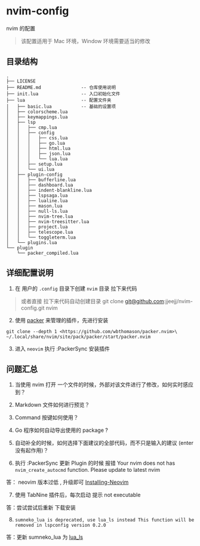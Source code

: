 # nvim-config

nvim 的配置

> 该配置适用于 Mac 环境，Window 环境需要适当的修改

## 目录结构

```
.
├── LICENSE 
├── README.md               -- 仓库使用说明
├── init.lua                -- 入口初始化文件
├── lua                     -- 配置文件夹
│   ├── basic.lua           -- 基础的设置项
│   ├── colorscheme.lua
│   ├── keymappings.lua
│   ├── lsp
│   │   ├── cmp.lua
│   │   ├── config
│   │   │   ├── css.lua
│   │   │   ├── go.lua
│   │   │   ├── html.lua
│   │   │   ├── json.lua
│   │   │   └── lua.lua
│   │   ├── setup.lua
│   │   └── ui.lua
│   ├── plugin-config
│   │   ├── bufferline.lua
│   │   ├── dashboard.lua
│   │   ├── indent-blankline.lua
│   │   ├── lspsaga.lua
│   │   ├── lualine.lua
│   │   ├── mason.lua
│   │   ├── null-ls.lua
│   │   ├── nvim-tree.lua
│   │   ├── nvim-treesitter.lua
│   │   ├── project.lua
│   │   ├── telescope.lua
│   │   └── toggleterm.lua
│   └── plugins.lua
└── plugin
    └── packer_compiled.lua
```

## 详细配置说明

1. 在 用户的  `.config`  目录下创建 `nvim` 目录 拉下来代码

> 或者直接 拉下来代码自动创建目录 git clone git@github.com:jjeejj/nvim-config.git nvim

2. 使用  [packer](https://github.com/wbthomason/packer.nvim) 来管理的插件，先进行安装

`git clone --depth 1 <https://github.com/wbthomason/packer.nvim>\
 ~/.local/share/nvim/site/pack/packer/start/packer.nvim`

 3. 进入 `neovim` 执行 :PackerSync 安装插件

## 问题汇总

1. 当使用 nvim 打开 一个文件的时候，外部对该文件进行了修改，如何实时感应到？

2. Markdown 文件如何进行预览？

3. Command 按键如何使用？

4. Go 程序如何自动导出使用的 package ?

5. 自动补全的时候，如何选择下面建议的全部代码，而不只是输入的建议 (enter 没有起作用)？

6. 执行 :PackerSync 更新 Plugin 的时候 报错 Your nvim does not has `nvim_create_autocmd` function. Please update to latest nvim

答： neovim 版本过低 , 升级即可 [Installing-Neovim](https://github.com/neovim/neovim/wiki/Installing-Neovim)

7. 使用 TabNine 插件后，每次启动 提示 not executable

答：尝试尝试后重新 下载安装

8. `sumneko_lua is deprecated, use lua_ls instead This function will be removed in lspconfig version 0.2.0`

答：更新 sumneko_lua 为 [lua_ls](https://github.com/neovim/nvim-lspconfig/blob/master/doc/server_configurations.md#lua_ls)
